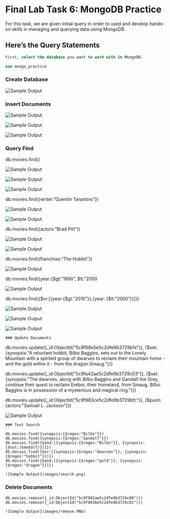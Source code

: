 # Final Lab Task 6: MongoDB Practice
For this task, we are given initial query in order to used and develop hands-on skills in managing and querying data using MongoDB.

## Here’s the Query Statements
```sql
First, select the database you want to work with in MongoDB.

use mongo_practice
```
### Create Database

![Sample Output](images/1.png)

### Insert Documents

![Sample Output](images/2.PNG)

![Sample Output](images/3.PNG)

![Sample Output](images/4.PNG)
 
### Query Find

db.movies.find()

![Sample Output](images/find.1.PNG)

![Sample Output](images/find.2.PNG)

![Sample Output](images/find.3.PNG)

db.movies.find({writer:”Quentin Tarantino”})

![Sample Output](images/quentin.png)

![Sample Output](images/quentin2.png)

db.movies.find({actors:”Brad Pitt”})

![Sample Output](images/bradd.png)

![Sample Output](images/bradd2.png)


db.movies.find({franchise:”The Hobbit”})

![Sample Output](images/hobbit.png)

db.movies.find({year:{$gt:”1990”, $lt:”2000

![Sample Output](images/1990.png)

db.movies.find({$or:[{year:{$gt:”2010”}},{year: {$lt:”2000”}}]})

![Sample Output](images/2010.png)

![Sample Output](images/2010.1.png)

![Sample Output](images/2010.2.png)

```
### Update Documents
```

db.movies.update({_id:ObjectId("5c9f98e5e5c2dfe9b3729bfe")}, {$set:{synopsis:"A reluctant hobbit, Bilbo Baggins, sets out to the Lonely Mountain with a spirited group of dwarves to reclaim their mountain home - and the gold within it - from the dragon Smaug."}})

db.movies.update({_id:ObjectId("5c9fa42ae5c2dfe9b3729c03")}, {$set:{synopsis:"The dwarves, along with Bilbo Baggins and Gandalf the Grey, continue their quest to reclaim Erebor, their homeland, from Smaug. Bilbo Baggins is in possession of a mysterious and magical ring."}})

db.movies.update({_id:ObjectId("5c9f983ce5c2dfe9b3729bfc")}, {$push:{actors:"Samuel L. Jackson"}})

![Sample Output](images/update.PNG)
```
### Text Search
``
db.movies.find({synopsis:{$regex:"Bilbo"}})
db.movies.find({synopsis:{$regex:"Gandalf"}})
db.movies.find({$and:[{synopsis:{$regex:"Bilbo"}}, {synopsis:{$not:/Gandalf/}}]})
db.movies.find({$or:[{synopsis:{$regex:"dwarves"}}, {synopsis:{$regex:"hobbit"}}]})
db.movies.find({$and:[{synopsis:{$regex:"gold"}}, {synopsis:{$regex:"dragon"}}]})

![Sample Output](images/search.png)
```
### Delete Documents
```
db.movies.remove({_id:ObjectId("5c9f992ae5c2dfe9b3729c00")})
db.movies.remove({_id:ObjectId("5c9f9936e5c2dfe9b3729c01")})

![Sample Output](images/remove.PNG)

```

